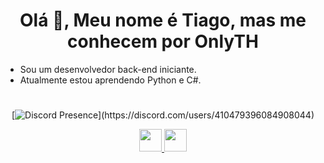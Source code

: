 <h1 align="center">Olá 👋, Meu nome é Tiago, mas me conhecem por OnlyTH</h1>

- Sou um desenvolvedor back-end iniciante.
- Atualmente estou aprendendo Python e C#.

#

<div align="center">
  
  [![Discord Presence](https://lanyard.cnrad.dev/api/410479396084908044?bg=00000000&idleMessage=Provavelmente%20comendo%20ou%20dormindo...)](https://discord.com/users/410479396084908044)
  
</div>

<div align="center">
  <a href="https://www.linkedin.com/in/tiago-henrique-padilha">
    <img width="36px" src="https://raw.githubusercontent.com/FortAwesome/Font-Awesome/6.x/svgs/brands/linkedin.svg" />
  </a>
  <a href="https://www.instagram.com/padilha.th666">
    <img width="36px" src="https://raw.githubusercontent.com/FortAwesome/Font-Awesome/6.x/svgs/brands/instagram.svg" />
  </a>

</div>
